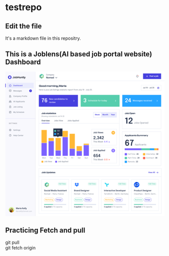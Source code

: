 # testrepo

## Edit the file

It's a markdown file in this repositry.

## This is a Joblens(AI based job portal website) Dashboard

![Dashboard Overview](3.1%20Dashboard%20Company.png)

## Practicing Fetch and pull

git pull <br/>
git fetch origin
